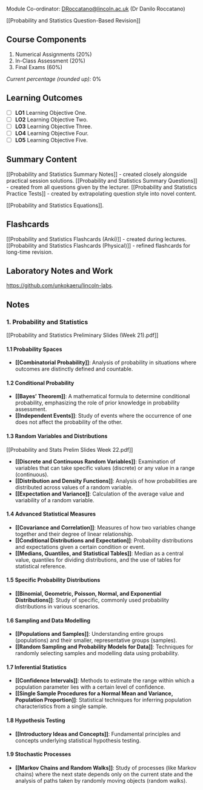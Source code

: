Module Co-ordinator: DRoccatano@lincoln.ac.uk (Dr Danilo Roccatano)

[[Probability and Statistics Question-Based Revision]]

## Course Components

1. Numerical Assignments (20%)
2. In-Class Assessment (20%)
3. Final Exams (60%)

*Current percentage (rounded up):* 0%

## Learning Outcomes

- [ ] **LO1** Learning Objective One.
- [ ] **LO2** Learning Objective Two.
- [ ] **LO3** Learning Objective Three.
- [ ] **LO4** Learning Objective Four.
- [ ] **LO5** Learning Objective Five.

## Summary Content

[[Probability and Statistics Summary Notes]] - created closely alongside practical session solutions.
[[Probability and Statistics Summary Questions]] - created from all questions given by the lecturer.
[[Probability and Statistics Practice Tests]] - created by extrapolating question style into novel content.

[[Probability and Statistics Equations]].

## Flashcards

[[Probability and Statistics Flashcards (Anki)]] - created during lectures.
[[Probability and Statistics Flashcards (Physical)]] - refined flashcards for long-time revision.

## Laboratory Notes and Work

https://github.com/unkokaeru/lincoln-labs.

## Notes

### 1. Probability and Statistics

[[Probability and Statistics Preliminary Slides (Week 21).pdf]]

#### 1.1 Probability Spaces

- **[[Combinatorial Probability]]**: Analysis of probability in situations where outcomes are distinctly defined and countable.

#### 1.2 Conditional Probability

- **[[Bayes’ Theorem]]**: A mathematical formula to determine conditional probability, emphasizing the role of prior knowledge in probability assessment.
- **[[Independent Events]]**: Study of events where the occurrence of one does not affect the probability of the other.

#### 1.3 Random Variables and Distributions

[[Probability and Stats Prelim Slides Week 22.pdf]]

- **[[Discrete and Continuous Random Variables]]**: Examination of variables that can take specific values (discrete) or any value in a range (continuous).
- **[[Distribution and Density Functions]]**: Analysis of how probabilities are distributed across values of a random variable.
- **[[Expectation and Variance]]**: Calculation of the average value and variability of a random variable.

#### 1.4 Advanced Statistical Measures

- **[[Covariance and Correlation]]**: Measures of how two variables change together and their degree of linear relationship.
- **[[Conditional Distributions and Expectation]]**: Probability distributions and expectations given a certain condition or event.
- **[[Medians, Quantiles, and Statistical Tables]]**: Median as a central value, quantiles for dividing distributions, and the use of tables for statistical reference.

#### 1.5 Specific Probability Distributions

- **[[Binomial, Geometric, Poisson, Normal, and Exponential Distributions]]**: Study of specific, commonly used probability distributions in various scenarios.

#### 1.6 Sampling and Data Modelling

- **[[Populations and Samples]]**: Understanding entire groups (populations) and their smaller, representative groups (samples).
- **[[Random Sampling and Probability Models for Data]]**: Techniques for randomly selecting samples and modelling data using probability.

#### 1.7 Inferential Statistics

- **[[Confidence Intervals]]**: Methods to estimate the range within which a population parameter lies with a certain level of confidence.
- **[[Single Sample Procedures for a Normal Mean and Variance, Population Proportion]]**: Statistical techniques for inferring population characteristics from a single sample.

#### 1.8 Hypothesis Testing

- **[[Introductory Ideas and Concepts]]**: Fundamental principles and concepts underlying statistical hypothesis testing.

#### 1.9 Stochastic Processes

- **[[Markov Chains and Random Walks]]**: Study of processes (like Markov chains) where the next state depends only on the current state and the analysis of paths taken by randomly moving objects (random walks).